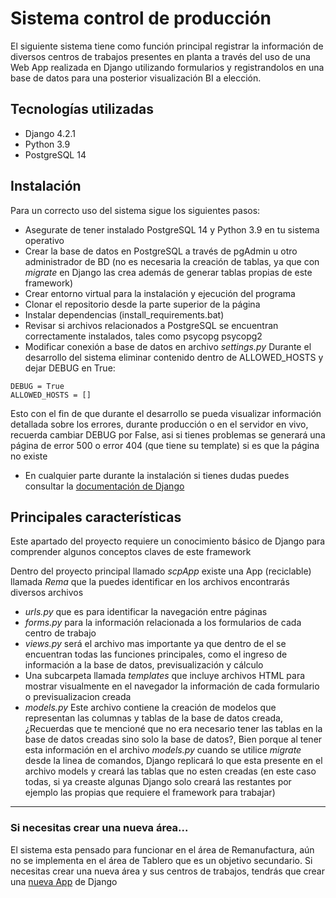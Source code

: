 
# Sistema control de producción

El siguiente sistema tiene como función principal registrar la información de diversos centros de trabajos presentes en planta a través del uso de una Web App realizada en Django utilizando formularios y registrandolos en una base de datos para una posterior visualización BI a elección.



## Tecnologías utilizadas

- Django 4.2.1
- Python 3.9
- PostgreSQL 14
## Instalación

Para un correcto uso del sistema sigue los siguientes pasos:

- Asegurate de tener instalado PostgreSQL 14 y Python 3.9 en tu sistema operativo
- Crear la base de datos en PostgreSQL a través de pgAdmin u otro administrador de BD (no es necesaria la creación de tablas, ya que con *migrate* en Django las crea además de generar tablas propias de este framework)
- Crear entorno virtual para la instalación y ejecución del programa
- Clonar el repositorio desde la parte superior de la página
- Instalar dependencias (install_requirements.bat)
- Revisar si archivos relacionados a PostgreSQL se encuentran correctamente instalados, tales como psycopg psycopg2
- Modificar conexión a base de datos en archivo *settings.py* 
Durante el desarrollo del sistema eliminar contenido dentro de ALLOWED_HOSTS y dejar DEBUG en True:
```
DEBUG = True
ALLOWED_HOSTS = []
```
Esto con el fin de que durante el desarrollo se pueda visualizar información detallada sobre los errores, durante producción o en el servidor en vivo, recuerda cambiar DEBUG por False, asi si tienes problemas se generará una página de error 500 o error 404 (que tiene su template) si es que la página no existe
- En cualquier parte durante la instalación si tienes dudas puedes consultar la [documentación de Django](https://docs.djangoproject.com/en/4.2/)
## Principales características

Este apartado del proyecto requiere un conocimiento básico de Django para comprender algunos conceptos claves de este framework

Dentro del proyecto principal llamado *scpApp* existe una App (reciclable) llamada *Rema* que la puedes identificar en los archivos encontrarás diversos archivos 
- *urls.py* que es para identificar la navegación entre páginas
- *forms.py* para la información relacionada a los formularios de cada centro de trabajo
- *views.py* será el archivo mas importante ya que dentro de el se encuentran todas las funciones principales, como el ingreso de información a la base de datos, previsualización y cálculo
- Una subcarpeta llamada *templates* que incluye archivos HTML para mostrar visualmente en el navegador la información de cada formulario o previsualizacion creada
- *models.py* Este archivo contiene la creación de modelos que representan las columnas y tablas de la base de datos creada, ¿Recuerdas que te mencioné que no era necesario tener las tablas en la base de datos creadas sino solo la base de datos?, Bien porque al tener esta información en el archivo *models.py* cuando se utilice *migrate* desde la linea de comandos, Django replicará lo que esta presente en el archivo models y creará las tablas que no esten creadas (en este caso todas, si ya creaste algunas Django solo creará las restantes por ejemplo las propias que requiere el framework para trabajar)

---
### Si necesitas crear una nueva área...

El sistema esta pensado para funcionar en el área de Remanufactura, aún no se implementa en el área de Tablero que es un objetivo secundario. Si necesitas crear una nueva área y sus centros de trabajos, tendrás que crear una [nueva App](https://docs.djangoproject.com/en/4.2/intro/tutorial01/) de Django


